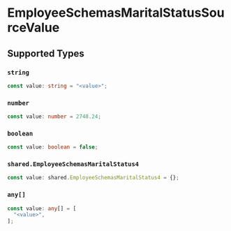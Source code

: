 # EmployeeSchemasMaritalStatusSourceValue


## Supported Types

### `string`

```typescript
const value: string = "<value>";
```

### `number`

```typescript
const value: number = 2748.24;
```

### `boolean`

```typescript
const value: boolean = false;
```

### `shared.EmployeeSchemasMaritalStatus4`

```typescript
const value: shared.EmployeeSchemasMaritalStatus4 = {};
```

### `any[]`

```typescript
const value: any[] = [
  "<value>",
];
```

